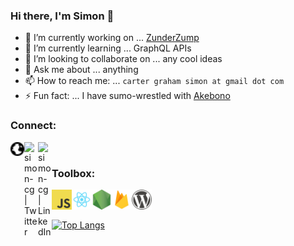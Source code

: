 ### Hi there, I'm Simon 👋

- 🔭 I’m currently working on ... [ZunderZump]
- 🌱 I’m currently learning ... GraphQL APIs
- 👯 I’m looking to collaborate on ... any cool ideas
- 💬 Ask me about ... anything
- 📫 How to reach me: ... `carter graham simon at gmail dot com`
- ⚡ Fun fact: ... I have sumo-wrestled with [Akebono]

### Connect:

[<img align="left" alt="cartergraham.com" width="22px" src="https://raw.githubusercontent.com/iconic/open-iconic/master/svg/globe.svg" />][website]
[<img align="left" alt="simon-cg | Twitter" width="22px" src="https://cdn.jsdelivr.net/npm/simple-icons@v3/icons/twitter.svg" />][twitter]
[<img align="left" alt="simon-cg | LinkedIn" width="22px" src="https://cdn.jsdelivr.net/npm/simple-icons@v3/icons/linkedin.svg" />][linkedin]

<br />

### Toolbox:

<img align="left" alt="JavaScript" width="32px" src="https://raw.githubusercontent.com/github/explore/80688e429a7d4ef2fca1e82350fe8e3517d3494d/topics/javascript/javascript.png" />
<img align="left" alt="React" width="32px" src="https://raw.githubusercontent.com/github/explore/80688e429a7d4ef2fca1e82350fe8e3517d3494d/topics/react/react.png" />
<img align="left" alt="Node.js" width="32px" src="https://raw.githubusercontent.com/github/explore/80688e429a7d4ef2fca1e82350fe8e3517d3494d/topics/nodejs/nodejs.png" />
<img align="left" alt="Firebase" width="32px" src="https://raw.githubusercontent.com/github/explore/80688e429a7d4ef2fca1e82350fe8e3517d3494d/topics/firebase/firebase.png" />
<img align="left" alt="WordPress" width="32px" src="https://raw.githubusercontent.com/github/explore/80688e429a7d4ef2fca1e82350fe8e3517d3494d/topics/wordpress/wordpress.png" />

<br />
<br />

[![Top Langs](https://github-readme-stats.vercel.app/api/top-langs/?username=simon-cg&layout=compact)](https://github.com/simon-cg/github-readme-stats)

<br />
<br />

[website]: https://cartergraham.com/
[twitter]: https://twitter.com/simonc_g
[linkedin]: https://www.linkedin.com/in/simon-c-892bb91b7/
[ZunderZump]: https://zunderzump.co.uk/
[Akebono]: https://en.wikipedia.org/wiki/Akebono_Tar%C5%8D
